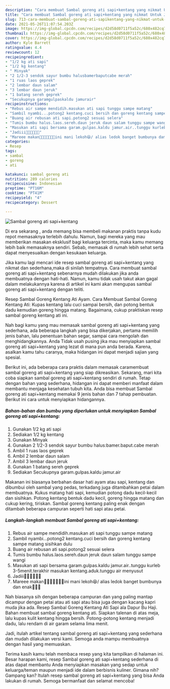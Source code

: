 ```yaml
---
description: "Cara membuat Sambal goreng ati sapi+kentang yang nikmat Untuk Jualan"
title: "Cara membuat Sambal goreng ati sapi+kentang yang nikmat Untuk Jualan"
slug: 713-cara-membuat-sambal-goreng-ati-sapikentang-yang-nikmat-untuk-jualan
date: 2021-05-26T11:07:54.203Z
image: https://img-global.cpcdn.com/recipes/d2d58d0711f5a52c/680x482cq70/sambal-goreng-ati-sapikentang-foto-resep-utama.jpg
thumbnail: https://img-global.cpcdn.com/recipes/d2d58d0711f5a52c/680x482cq70/sambal-goreng-ati-sapikentang-foto-resep-utama.jpg
cover: https://img-global.cpcdn.com/recipes/d2d58d0711f5a52c/680x482cq70/sambal-goreng-ati-sapikentang-foto-resep-utama.jpg
author: Kyle Barrett
ratingvalue: 4.4
reviewcount: 12
recipeingredient:
- "1/2 kg ati sapi"
- "1/2 kg kentang"
- " Minyak"
- "2 1/2-3 sendok sayur bumbu halusbamerbaputcabe merah"
- "1 ruas laos geprek"
- "2 lembar daun salam"
- "3 lembar daun jeruk"
- "1 batang sereh geprek"
- "Secukupnya garamgulpaskaldu jamurair"
recipeinstructions:
- "Rebus air sampe mendidih.masukan ati sapi tunggu sampe matang"
- "Sambil nyambi...potong2 kentang.cuci bersih dan goreng kentang sampe matang sisihkan dulu"
- "Buang air rebusan ati sapi.potong2 sesuai selera"
- "Tumis bumbu halus.laos.sereh.daun jeruk daun salam tunggu sampe wangi"
- "Masukan ati sapi bersama garam.gulpas.kaldu jamur.air..tunggu kurleb 3-5menit.terakhir masukan kentang.aduk.tunggu air menyusut"
- "Jadiii🤗🤗🤗🤗🤤🤤"
- "Mareee makan🤗🤗🤗🤤🤤🤤🤤ini mani lekoh😆/ alias ledok banget bumbunya dan enak🤤🤤🤤"
categories:
- Resep
tags:
- sambal
- goreng
- ati

katakunci: sambal goreng ati 
nutrition: 289 calories
recipecuisine: Indonesian
preptime: "PT16M"
cooktime: "PT41M"
recipeyield: "4"
recipecategory: Dessert

---
```



![Sambal goreng ati sapi+kentang](https://img-global.cpcdn.com/recipes/d2d58d0711f5a52c/680x482cq70/sambal-goreng-ati-sapikentang-foto-resep-utama.jpg)

Di era  sekarang , anda memang bisa membeli makanan praktis tanpa kudu repot memasaknya terlebih dahulu. Namun, bagi mereka yang mau memberikan masakan eksklusif bagi keluarga tercinta, maka kamu memang lebih baik memasaknya sendiri. Sebab, memasak di rumah lebih sehat serta dapat menyesuaikan dengan kesukaan keluarga.

Jika kamu lagi mencari ide resep sambal goreng ati sapi+kentang yang nikmat dan sederhana,maka di sinilah tempatnya. Cara membuat sambal goreng ati sapi+kentang  sebenarnya mudah dilakukan jika anda membuatnya dengan hati-hati. Namun, kamu tidak usah takut akan gagal dalam melakukannya 
karena di artikel ini kami akan mengupas sambal goreng ati sapi+kentang dengan teliti.  

Resep Sambal Goreng Kentang Ati Ayam. Cara Membuat Sambal Goreng Kentang Ati: Kupas kentang lalu cuci sampai bersih, dan potong bentuk dadu kemudian goreng hingga matang. Bagaimana, cukup praktiskan resep sambal goreng kentang ati ini.

Nah bagi kamu yang mau memasak sambal goreng ati sapi+kentang yang sederhana, ada beberapa langkah yang bisa dikerjakan, pertama memilih jenis bahan, lalu penentuan bahan segar, sampai cara mengolah dan menghidangkannya. Anda Tidak usah pusing jika mau menyiapkan sambal goreng ati sapi+kentang yang lezat di mana pun anda berada. Karena, asalkan kamu  tahu caranya, maka hidangan ini dapat menjadi sajian yang spesial.

Berikut ini, ada beberapa cara praktis  dalam memasak caramembuat sambal goreng ati sapi+kentang yang siap dikreasikan. Sekarang, mari kita coba siapkan sambal goreng ati sapi+kentang sendiri di rumah. Tetap dengan bahan yang sederhana, hidangan ini dapat memberi manfaat dalam membantu menjaga kesehatan tubuh kita. Anda bisa membuat Sambal goreng ati sapi+kentang memakai 9 jenis bahan dan 7 tahap pembuatan. Berikut ini cara untuk menyiapkan hidangannya.

<!--inarticleads1-->

##### Bahan-bahan dan bumbu yang diperlukan untuk menyiapkan Sambal goreng ati sapi+kentang:

1. Gunakan 1/2 kg ati sapi
1. Sediakan 1/2 kg kentang
1. Gunakan  Minyak
1. Gunakan 2 1/2-3 sendok sayur bumbu halus:bamer.baput.cabe merah
1. Ambil 1 ruas laos geprek
1. Ambil 2 lembar daun salam
1. Ambil 3 lembar daun jeruk
1. Gunakan 1 batang sereh geprek
1. Sediakan Secukupnya garam.gulpas.kaldu jamur.air


Makanan ini biasanya berbahan dasar hati ayam atau sapi, kentang dan dibumbui oleh sambal yang pedas, terkadang juga ditambahkan petai dalam membuatnya. Kukus matang hati sapi, kemudian potong dadu kecil-kecil dan sisihkan. Potong kentang bentuk dadu kecil, goreng hingga matang dan cukup kering, tiriskan. Sambal goreng kentang paling enak dengan ditambah beberapa campuran seperti hati sapi atau petai. 

<!--inarticleads2-->

##### Langkah-langkah membuat Sambal goreng ati sapi+kentang:

1. Rebus air sampe mendidih.masukan ati sapi tunggu sampe matang
1. Sambil nyambi...potong2 kentang.cuci bersih dan goreng kentang sampe matang sisihkan dulu
1. Buang air rebusan ati sapi.potong2 sesuai selera
1. Tumis bumbu halus.laos.sereh.daun jeruk daun salam tunggu sampe wangi
1. Masukan ati sapi bersama garam.gulpas.kaldu jamur.air..tunggu kurleb 3-5menit.terakhir masukan kentang.aduk.tunggu air menyusut
1. Jadiii🤗🤗🤗🤗🤤🤤
1. Mareee makan🤗🤗🤗🤤🤤🤤🤤ini mani lekoh😆/ alias ledok banget bumbunya dan enak🤤🤤🤤


Nah biasanya sih dengan beberapa campuran dan yang paling mantap dicampur dengan petai atau ati sapi atau bisa juga dengan kacang kapri muda jika ada. Resep Sambal Goreng Kentang Ati Sapi ala Dapur Bu Haji. Bahan membuat sambal goreng kentang ati. Siapkan talenan di atas meja, lalu kupas kulit kentang hingga bersih. Potong-potong kentang menjadi dadu, lalu rendam di air garam selama lima menit. 

Jadi, itulah artikel tentang  sambal goreng ati sapi+kentang  yang sederhana dan mudah dilakukan versi kami. Semoga anda mampu membuatnya dengan hasil yang memuaskan. 

Terima kasih kamu telah membaca resep yang kita tampilkan di halaman ini. Besar harapan kami, resep  Sambal goreng ati sapi+kentang sederhana di atas dapat membantu Anda menyiapkan masakan yang sedap untuk keluarga/teman maupun menjadi ide dalam berbisnis kuliner. Gimana nih? Gampang kan? Itulah resep sambal goreng ati sapi+kentang yang bisa Anda lakukan di rumah. Semoga bermanfaat dan selamat mencoba!

